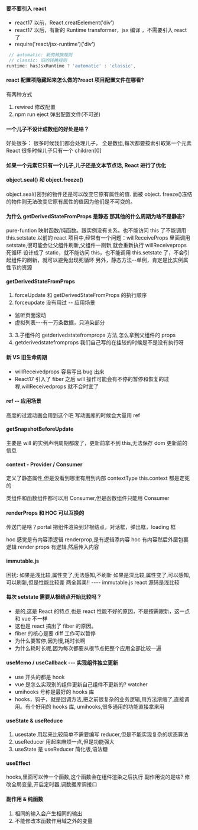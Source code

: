 #### 要不要引入 react

- react17 以前，React.creatEelement('div')
- react17 以后，有新的 Runtime transformer，jsx 编译 ，不需要引入 react 了
- require('react/jsx-runtime')('div')

```js
 // automatic: 新的转换规则
 // classic: 旧的转换规则
runtime: hasJsxRuntime ? 'automatic' : 'classic',
```

#### react 配置项隐藏起来怎么做的?react 项目配置文件在哪看?

有两种方式

1. rewired 修改配置
2. npm run eject 弹出配置文件(不可逆)

#### 一个儿子不设计成数组的好处是啥？

好处很多：
很多时候我们都会处理儿子，
全是数组,每次都要按索引取第一个元素
React 很多时候儿子只有一个 children[0]

#### 如果一个元素它只有一个儿子,儿子还是文本节点话, React 进行了优化

#### object.seal() 和 object.freeze()

object.seal()密封的物件还是可以改变它原有属性的值.
而被 object. freeze()冻结的物件则无法改变它原有属性的值因为他们是不可变的。

#### 为什么 getDerivedStateFromProps 是静态 那其他的什么周期为啥不是静态?

pure-funtion 映射函数/纯函数。跟实例没有关系。也不能访问 this 了不能调用 this.setstate
以前的 react 项目中,经常有一个问题：willReceiveProps 里面调用 setstate,很可能会让父组件刷新,父组件一刷新,就会重新执行 willReceiveprops 死循环
设计成了 static，就不能访问 this，也不能调用 this.setstate 了，不会引起组件的刷新，就可以避免出现死循环
另外，静态方法--单例，肯定是比实例属性节约资源

#### getDerivedStateFromProps

1. forceUpdate 和 getDerivedStateFromProps 的执行顺序
2. forceupdate 没有用过 -- 应用场景

- 监听页面滚动
- 虚拟列表---有一万条数据，只渲染部分

3. 3.子组件的 getderivedstatefromprops 方法,怎么拿到父组件的 props
4. getderivedstatefromprops 我们自己写的在挂较的时候是不是没有执行呀

#### 新 VS 旧生命周期

- willReceivedprops 容易写出 bug 出来
- React17 引入了 fiber 之后 will 操作可能会有不停的暂停和恢复的过程,willReceivedprops 就不合时宜了

#### ref -- 应用场景

高度的过渡动画会用到这个吧 写动画库的时候会大量用 ref

#### getSnapshotBeforeUpdate

主要是 will 的实例声明周期都废了，更新前拿不到 this,无法保存 dom 更新前的信息

#### context - Provider / Consumer

定义了静态属性,但是没看到哪里有用到内部 contextType this.context 都是定死的

类组件和函数组件都可以用 Consumer,但是函数组件只能用 Consumer

#### renderProps 和 HOC 可以互换的

传送门是啥？portal
把组件渲染到非根结点，对话框，弹出框，loading 框

hoc 感觉是有内容添逻辑 renderprop,是有逻辑添内容
hoc 有内容然后外层包裏逻辑 render props 有逻辑,然后传入内容

#### immutable.js

困扰:
如果是浅比较,属性变了,无法感知,不刷新
如果是深比较,属性变了,可以感知,可以刷新,但是性能比较差
两全其美!! ---- immutable.js
react 源码是浅比较

#### 每次 setstate 需要从根结点开始比较吗？

- 是的,这是 React 的特点,也是 react 性能不好的原因，不是按需跟新，这一点和 vue 不一样
- 这也是 react 搞出了 fiber 的原因。
- fiber 的核心是要 diff 工作可以暂停
- 为什么要暂停,因为慢,耗时长啊
- 为什么耗时长呢,因为每次都要从根节点把整个应用全部比较一遍

#### useMemo / useCallback --- 实现组件独立更新

- use 开头的都是 hook
- vue 是怎么实现别的组件更新自己组件不更新的? watcher
- umihooks 号称是最好的 hooks 库
- hooks，钩子，就是回调方法,把之前很复杂的业务逻辑,用方法浓缩了,直接调用。有个好用的 hooks 库, umihooks,很多通用的功能直接拿来用

#### useState & useReduce

1. usestate 用起来比较简单不需要编写 reducer,但是不能实现复杂的状态算法
2. useReducer 用起来麻烦一点,但是功能强大
3. useState 是 useReducer 简化版,语法糖

#### useEffect

hooks,里面可以传一个函数,这个函数会在组件渲染之后执行
副作用说的是啥?
修改全局变量,开启定时器,调数据库调接口

#### 副作用 & 纯函数

1. 相同的输入会产生相同的输出
2. 不能修改本函数作用域之外的变量
